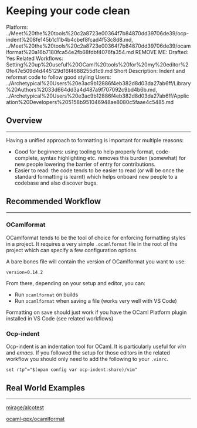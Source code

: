 # Keeping your code clean

Platform: ../Meet%20the%20tools%20c2a8723e00364f7b84870dd39706de39/ocp-indent%208fe145b1c11b4b4cbef8fcad4f53c8d8.md, ../Meet%20the%20tools%20c2a8723e00364f7b84870dd39706de39/ocamlformat%20a16b7180fca54e2fb68fdbf4076fa354.md
REMOVE ME: Drafted: Yes
Related Workflows: Setting%20up%20useful%20OCaml%20tools%20for%20my%20editor%20fe47e509d4d445129d16f4688255d1c9.md
Short Description: Indent and reformat code to follow good styling
Users: ../Archetypical%20Users%20e3ac9b12886f4eb382d8d03da27ab6ff/Library%20Authors%2033d664dd3a4d487a9f707092c9bd4b6b.md, ../Archetypical%20Users%20e3ac9b12886f4eb382d8d03da27ab6ff/Application%20Developers%205158b951046948ae8080c5faae4c5485.md

## Overview

---

Having a unified approach to formatting is important for multiple reasons: 

- Good for beginners: using tooling to help properly format, code-complete, syntax highlighting etc. removes this burden (somewhat) for new people lowering the barrier of entry for contributions.
- Easier to read: the code tends to be easier to read (or will be once the standard formatting is learnt) which helps onboard new people to a codebase and also discover bugs.

## Recommended Workflow

---

### OCamlformat

OCamlformat tends to be the tool of choice for enforcing formatting styles in a project. It requires a very simple `.ocamlformat` file in the root of the project which can specify a few configuration options. 

A bare bones file will contain the version of OCamlformat you want to use:

```
version=0.14.2
```

From there, depending on your setup and editor, you can:

- Run `ocamlformat` on builds
- Run `ocamlformat` when saving a file (works very well with VS Code)

Formatting on save should just work if you have the OCaml Platform plugin installed in VS Code (see related workflows)

### Ocp-indent

Ocp-indent is an indentation tool for OCaml. It is particularly useful for *vim* and *emacs.* If you followed the setup for those editors in the related workflow you should only need to add the following to your `.vimrc`. 

```
set rtp^="$(opam config var ocp-indent:share)/vim"
```

## Real World Examples

---

[mirage/alcotest](https://github.com/mirage/alcotest/blob/master/.ocamlformat)

[ocaml-ppx/ocamlformat](https://github.com/ocaml-ppx/ocamlformat/blob/master/.ocp-indent)